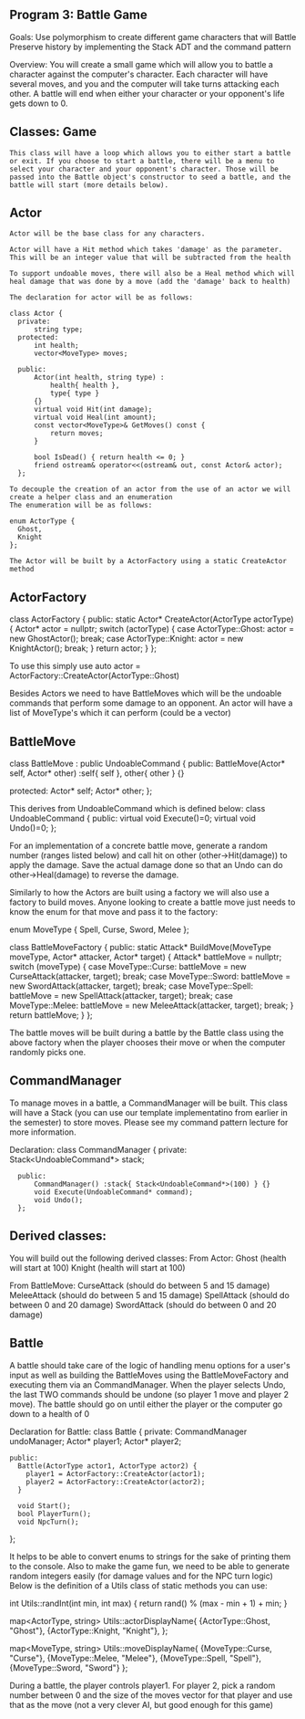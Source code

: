 Program 3: Battle Game
----------------------
Goals:
  Use polymorphism to create different game characters that will Battle
  Preserve history by implementing the Stack ADT and the command pattern

Overview:
  You will create a small game which will allow you to battle a character against the computer's character. Each character will have several moves, and you and the computer will take turns attacking each other. A battle will end when either your character or your opponent's life gets down to 0.

Classes:
  Game 
  ----------
    This class will have a loop which allows you to either start a battle or exit. If you choose to start a battle, there will be a menu to select your character and your opponent's character. Those will be passed into the Battle object's constructor to seed a battle, and the battle will start (more details below). 

  Actor
  ----------
    Actor will be the base class for any characters. 
    
    Actor will have a Hit method which takes 'damage' as the parameter. This will be an integer value that will be subtracted from the health

    To support undoable moves, there will also be a Heal method which will heal damage that was done by a move (add the 'damage' back to health)

    The declaration for actor will be as follows:

    class Actor {
      private:
          string type;
      protected:
          int health;
          vector<MoveType> moves;

      public:
          Actor(int health, string type) :
              health{ health },
              type{ type }
          {}
          virtual void Hit(int damage);
          virtual void Heal(int amount);
          const vector<MoveType>& GetMoves() const {
              return moves;
          }

          bool IsDead() { return health <= 0; }
          friend ostream& operator<<(ostream& out, const Actor& actor);
      };

    To decouple the creation of an actor from the use of an actor we will create a helper class and an enumeration
    The enumeration will be as follows:

    enum ActorType {
      Ghost,
      Knight
    };

    The Actor will be built by a ActorFactory using a static CreateActor method

  ActorFactory
  ----------
  class ActorFactory {
  public:
      static Actor* CreateActor(ActorType actorType) {
          Actor* actor = nullptr;
          switch (actorType) {
          case ActorType::Ghost:
              actor = new GhostActor(); 
              break;
          case ActorType::Knight:
              actor = new KnightActor();
              break;
          }
          return actor; 
      }
  };

  To use this simply use 
    auto actor = ActorFactory::CreateActor(ActorType::Ghost)

  Besides Actors we need to have BattleMoves which will be the undoable commands that perform some damage to an opponent. An actor will have a list of MoveType's which it can perform (could be a vector)

  BattleMove
  ----------
  class BattleMove : public UndoableCommand {
  public:
      BattleMove(Actor* self, Actor* other)
          :self{ self },
          other{ other }
      {}

  protected:
      Actor* self;
      Actor* other;
  };

  This derives from UndoableCommand which is defined below:
  class UndoableCommand
  {
    public:
      virtual void Execute()=0;
      virtual void Undo()=0;
  };

  For an implementation of a concrete battle move, generate a random number (ranges listed below) and call hit on other (other->Hit(damage)) to apply the damage. Save the actual damage done so that an Undo can do other->Heal(damage) to reverse the damage.

  Similarly to how the Actors are built using a factory we will also use a factory to build moves. Anyone looking to create a battle move just needs to know the enum for that move and pass it to the factory:

  enum MoveType {
    Spell,
    Curse, 
    Sword,
    Melee
  };

  class BattleMoveFactory
  {
  public:
    static Attack* BuildMove(MoveType moveType, Actor* attacker, Actor* target) {
      Attack* battleMove = nullptr;
      switch (moveType) {
      case MoveType::Curse:
        battleMove = new CurseAttack(attacker, target);
        break;
      case MoveType::Sword:
        battleMove = new SwordAttack(attacker, target);
        break;
      case MoveType::Spell:
        battleMove = new SpellAttack(attacker, target);
        break;
      case MoveType::Melee:
        battleMove = new MeleeAttack(attacker, target);
        break;
      }
      return battleMove;
    }
  };

  The battle moves will be built during a battle by the Battle class using the above factory when the player chooses their move or when the computer randomly picks one.

  CommandManager
  ----------
  To manage moves in a battle, a CommandManager will be built.
  This class will have a Stack (you can use our template implementatino from earlier in the semester) to store moves. Please see my command pattern lecture for more information. 

  Declaration:
    class CommandManager
    {
      private:
          Stack<UndoableCommand*> stack; 

      public:
          CommandManager() :stack{ Stack<UndoableCommand*>(100) } {}
          void Execute(UndoableCommand* command);
          void Undo();
      };

  Derived classes:
  ----------------

  You will build out the following derived classes:
  From Actor:
    Ghost (health will start at 100)
    Knight (health will start at 100)

  From BattleMove:
    CurseAttack (should do between 5 and 15 damage)
    MeleeAttack (should do between 5 and 15 damage)
    SpellAttack (should do between 0 and 20 damage)
    SwordAttack (should do between 0 and 20 damage)

  Battle
  ------

  A battle should take care of the logic of handling menu options for a user's input as well as building the BattleMoves using the BattleMoveFactory and executing them via an CommandManager. When the player selects Undo, the last TWO commands should be undone (so player 1 move and player 2 move). The battle should go on until either the player or the computer go down to a health of 0

  Declaration for Battle:
  class Battle
  {
    private:
      CommandManager undoManager;
      Actor* player1; 
      Actor* player2; 

    public:
      Battle(ActorType actor1, ActorType actor2) {
        player1 = ActorFactory::CreateActor(actor1);
        player2 = ActorFactory::CreateActor(actor2);
      }

      void Start();
      bool PlayerTurn();
      void NpcTurn();
  };

  It helps to be able to convert enums to strings for the sake of printing them to the console. Also to make the game fun, we need to be able to generate random integers easily (for damage values and for the NPC turn logic) Below is the definition of a Utils class of static methods you can use:

  int Utils::randInt(int min, int max) {
    return rand() % (max - min + 1) + min;
  }

  map<ActorType, string> Utils::actorDisplayName{
    {ActorType::Ghost, "Ghost"},
    {ActorType::Knight, "Knight"},
  };

  map<MoveType, string> Utils::moveDisplayName{
    {MoveType::Curse, "Curse"},
    {MoveType::Melee, "Melee"},
    {MoveType::Spell, "Spell"},
    {MoveType::Sword, "Sword"}
  };

  During a battle, the player controls player1. For player 2, pick a random number between 0 and the size of the moves vector for that player and use that as the move (not a very clever AI, but good enough for this game)
